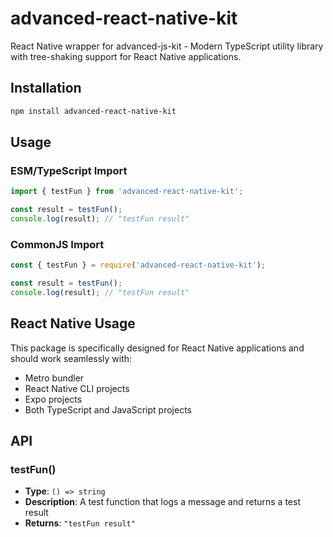 # advanced-react-native-kit

React Native wrapper for advanced-js-kit - Modern TypeScript utility library with tree-shaking support for React Native applications.

## Installation

```bash
npm install advanced-react-native-kit
```

## Usage

### ESM/TypeScript Import
```typescript
import { testFun } from 'advanced-react-native-kit';

const result = testFun();
console.log(result); // "testFun result"
```

### CommonJS Import
```javascript
const { testFun } = require('advanced-react-native-kit');

const result = testFun();
console.log(result); // "testFun result"
```

## React Native Usage

This package is specifically designed for React Native applications and should work seamlessly with:
- Metro bundler
- React Native CLI projects
- Expo projects
- Both TypeScript and JavaScript projects

## API

### testFun()
- **Type**: `() => string`
- **Description**: A test function that logs a message and returns a test result
- **Returns**: `"testFun result"`